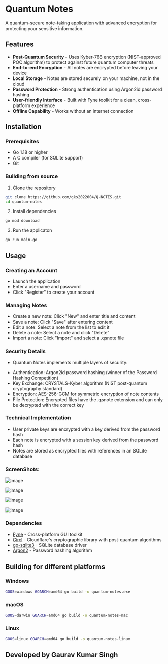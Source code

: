 # Quantum Notes
A quantum-secure note-taking application with advanced encryption for protecting your sensitive information.

## Features

- **Post-Quantum Security** - Uses Kyber-768 encryption (NIST-approved PQC algorithm) to protect against future quantum computer threats
- **End-to-end Encryption** - All notes are encrypted before leaving your device
- **Local Storage** - Notes are stored securely on your machine, not in the cloud
- **Password Protection** - Strong authentication using Argon2id password hashing
- **User-friendly Interface** - Built with Fyne toolkit for a clean, cross-platform experience
- **Offline Capability** - Works without an internet connection

## Installation

### Prerequisites

- Go 1.18 or higher
- A C compiler (for SQLite support)
- Git

### Building from source

1. Clone the repository
```bash
git clone https://github.com/gks2022004/Q-NOTES.git
cd quantum-notes
```
2. Install dependencies
```bash
go mod download
```
3. Run the applicaton
```bash
go run main.go
```

## Usage
### Creating an Account

* Launch the application
* Enter a username and password
* Click "Register" to create your account

### Managing Notes

* Create a new note: Click "New" and enter title and content
* Save a note: Click "Save" after entering content
* Edit a note: Select a note from the list to edit it
* Delete a note: Select a note and click "Delete"
* Import a note: Click "Import" and select a .qsnote file

### Security Details
- Quantum Notes implements multiple layers of security:
* Authentication: Argon2id password hashing (winner of the Password Hashing Competition)
* Key Exchange: CRYSTALS-Kyber algorithm (NIST post-quantum cryptography standard)
* Encryption: AES-256-GCM for symmetric encryption of note contents
* File Protection: Encrypted files have the .qsnote extension and can only be decrypted with the correct key

### Technical Implementation

* User private keys are encrypted with a key derived from the password hash
* Each note is encrypted with a session key derived from the password hash
* Notes are stored as encrypted files with references in an SQLite database

### ScreenShots:
![image](https://github.com/user-attachments/assets/a4068727-9713-404d-ae25-4d71cde92cd8)

![image](https://github.com/user-attachments/assets/ac5ed9c1-6a38-4a8d-b024-4dd0c575c394)

![image](https://github.com/user-attachments/assets/39bafd81-77ca-451f-bc3f-82f6a079b59d)

![image](https://github.com/user-attachments/assets/5244a56d-4f88-4eaa-bc09-31dcb21f7f59)




### Dependencies

* [Fyne](https://fyne.io/) - Cross-platform GUI toolkit
* [Circl](https://github.com/cloudflare/circl) - Cloudflare's cryptographic library with post-quantum algorithms
* [go-sqlite3](https://github.com/mattn/go-sqlite3) - SQLite database driver
* [Argon2](https://pkg.go.dev/golang.org/x/crypto/argon2) - Password hashing algorithm

## Building for different platforms

### Windows
```bash
GOOS=windows GOARCH=amd64 go build -o quantum-notes.exe
```

### macOS
```bash
GOOS=darwin GOARCH=amd64 go build -o quantum-notes-mac
```

### Linux
```bash
GOOS=linux GOARCH=amd64 go build -o quantum-notes-linux
```

## Developed by Gaurav Kumar Singh
